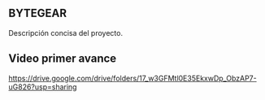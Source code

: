 ## BYTEGEAR

Descripción concisa del proyecto.

## Video primer avance

https://drive.google.com/drive/folders/17_w3GFMtl0E35EkxwDp_ObzAP7-uG826?usp=sharing
